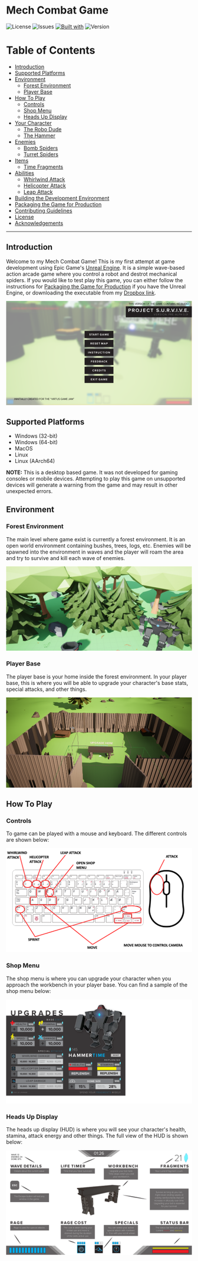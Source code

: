 # Mech Combat Game

![License](https://img.shields.io/github/license/toyaokeke/MechCombatGame)
![Issues](https://img.shields.io/github/issues/toyaokeke/MechCombatGame)
[![Built with](https://img.shields.io/badge/built%20with-ue4-blue)](https://www.unrealengine.com/en-US/)
![Version](https://img.shields.io/badge/version-1.0.0-orange)

# Table of Contents

- [Introduction](#introduction)
- [Supported Platforms](#supported-platforms)
- [Environment](#environment)
  - [Forest Environment](#forest-environment)
  - [Player Base](#player-base)
- [How To Play](#how-to-play)
  - [Controls](#controls)
  - [Shop Menu](#shop-menu)
  - [Heads Up Display](#heads-up-display)
- [Your Character](#characters)
  - [The Robo Dude](#the-robo-dude)
  - [The Hammer](#the-hammer)
- [Enemies](#enemies)
  - [Bomb Spiders](#bomb-spiders)
  - [Turret Spiders](#turret-spiders)
- [Items](#items)
  - [Time Fragments](#time-fragments)
- [Abilities](#abilities)
  - [Whirlwind Attack](#whirlwind-attack)
  - [Helicopter Attack](#helicopter-attack)
  - [Leap Attack](#leap-attack)
- [Building the Development Environment](#building-the-development-environment)
- [Packaging the Game for Production](#packaging-the-game-for-production)
- [Contributing Guidelines](#contributing-guidelines)
- [License](#license)
- [Acknowledgements](#acknowledgements)

---

## Introduction

Welcome to my Mech Combat Game! This is my first attempt at game development using Epic Game's [Unreal Engine](https://www.unrealengine.com/en-US/). It is a simple wave-based action arcade game where you control a robot and destrot mechanical spiders. If you would like to test play this game, you can either follow the instructions for [Packaging the Game for Production](#packaging-the-game-for-production) if you have the Unreal Engine, or downloading the executable from my [Dropbox link]().

![Main Menu Reference](docs/img/MainMenu/MainMenuReferance.png)

## Supported Platforms

- Windows (32-bit)
- Windows (64-bit)
- MacOS
- Linux
- Linux (AArch64)

**NOTE:** This is a desktop based game. It was not developed for gaming consoles or mobile devices. Attempting to play this game on unsupported devices will generate a warning from the game and may result in other unexpected errors.

## Environment

### Forest Environment

The main level where game exist is currently a forest environment. It is an open world environment containing bushes, trees, logs, etc. Enemies will be spawned into the environment in waves and the player will roam the area and try to survive and kill each wave of enemies.

![Forest Environment Reference](docs/img/Level1/ForestEnvironmentReference.png)

### Player Base

The player base is your home inside the forest environment. In your player base, this is where you will be able to upgrade your character's base stats, special attacks, and other things.

![Player Base Reference](docs/img/Level1/PlayerBaseReference.png)

## How To Play

### Controls

To game can be played with a mouse and keyboard. The different controls are shown below:

![Player Controls Reference](docs/img/Instructions/PlayerControlsReference.png)

### Shop Menu

The shop menu is where you can upgrade your character when you approach the workbench in your player base. You can find a sample of the shop menu below:

![Shop Menu Reference](docs/img/Instructions/ShopMenuReference.png)

### Heads Up Display

The heads up display (HUD) is where you will see your character's health, stamina, attack energy and other things. The full view of the HUD is shown below:

![HUD Reference](docs/img/Instructions/HUDReference.png)
